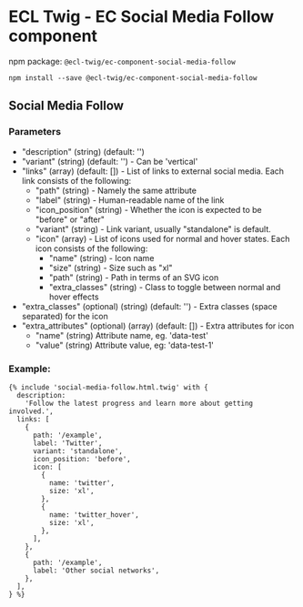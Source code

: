 # ECL Twig - EC Social Media Follow component

npm package: `@ecl-twig/ec-component-social-media-follow`

```shell
npm install --save @ecl-twig/ec-component-social-media-follow
```

## Social Media Follow

### Parameters

- "description" (string) (default: '')
- "variant" (string) (default: '') - Can be 'vertical'
- "links" (array) (default: []) - List of links to external social media. Each link consists of the following:
  - "path" (string) - Namely the same attribute
  - "label" (string) - Human-readable name of the link
  - "icon_position" (string) - Whether the icon is expected to be "before" or "after"
  - "variant" (string) - Link variant, usually "standalone" is default.
  - "icon" (array) - List of icons used for normal and hover states. Each icon consists of the following:
    - "name" (string) - Icon name
    - "size" (string) - Size such as "xl"
    - "path" (string) - Path in terms of an SVG icon
    - "extra_classes" (string) - Class to toggle between normal and hover effects
- "extra_classes" (optional) (string) (default: '') - Extra classes (space separated) for the icon
- "extra_attributes" (optional) (array) (default: []) - Extra attributes for icon
  - "name" (string) Attribute name, eg. 'data-test'
  - "value" (string) Attribute value, eg: 'data-test-1'

### Example:

<!-- prettier-ignore -->
```twig
{% include 'social-media-follow.html.twig' with { 
  description:
    'Follow the latest progress and learn more about getting involved.', 
  links: [ 
    { 
      path: '/example', 
      label: 'Twitter', 
      variant: 'standalone', 
      icon_position: 'before', 
      icon: [ 
        { 
          name: 'twitter', 
          size: 'xl', 
        }, 
        { 
          name: 'twitter_hover', 
          size: 'xl', 
        }, 
      ], 
    }, 
    { 
      path: '/example', 
      label: 'Other social networks', 
    }, 
  ], 
} %}
```
